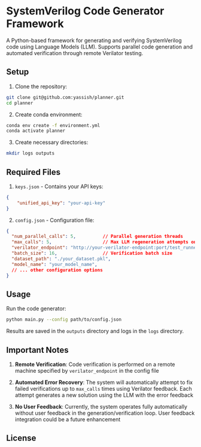 # SystemVerilog Code Generator Framework

A Python-based framework for generating and verifying SystemVerilog code using Language Models (LLM). Supports parallel code generation and automated verification through remote Verilator testing.

## Setup

1. Clone the repository:
```bash
git clone git@github.com:yassish/planner.git
cd planner
```

2. Create conda environment:
```bash
conda env create -f environment.yml
conda activate planner
```

3. Create necessary directories:
```bash
mkdir logs outputs
```

## Required Files

1. `keys.json` - Contains your API keys:
```json
{
    "unified_api_key": "your-api-key"
}
```

2. `config.json` - Configuration file:
```json
{
  "num_parallel_calls": 5,          // Parallel generation threads
  "max_calls": 5,                   // Max LLM regeneration attempts on failure
  "verilator_endpoint": "http://your-verilator-endpoint:port/test_runner_api",
  "batch_size": 16,                 // Verification batch size
  "dataset_path": "./your_dataset.pkl",
  "model_name": "your_model_name",  
  // ... other configuration options
}
```

## Usage

Run the code generator:
```bash
python main.py --config path/to/config.json
```

Results are saved in the `outputs` directory and logs in the `logs` directory.

## Important Notes

1. **Remote Verification**: Code verification is performed on a remote machine specified by `verilator_endpoint` in the config file

2. **Automated Error Recovery**: The system will automatically attempt to fix failed verifications up to `max_calls` times using Verilator feedback. Each attempt generates a new solution using the LLM with the error feedback

3. **No User Feedback**: Currently, the system operates fully automatically without user feedback in the generation/verification loop. User feedback integration could be a future enhancement

## License

